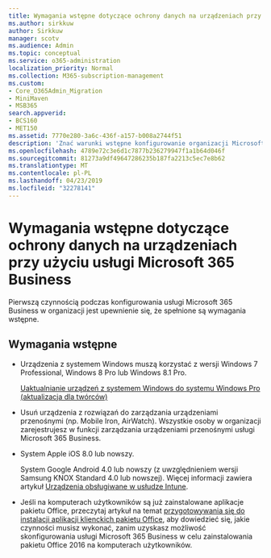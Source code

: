 ```yaml
---
title: Wymagania wstępne dotyczące ochrony danych na urządzeniach przy użyciu usługi Microsoft 365 Business
ms.author: sirkkuw
author: Sirkkuw
manager: scotv
ms.audience: Admin
ms.topic: conceptual
ms.service: o365-administration
localization_priority: Normal
ms.collection: M365-subscription-management
ms.custom:
- Core_O365Admin_Migration
- MiniMaven
- MSB365
search.appverid:
- BCS160
- MET150
ms.assetid: 7770e280-3a6c-436f-a157-b008a2744f51
description: 'Znać warunki wstępne konfigurowanie organizacji Microsoft 365 Business. '
ms.openlocfilehash: 4789e72c3e6d1c7877b236279947f1a1b64d046f
ms.sourcegitcommit: 81273a9df49647286235b187fa2213c5ec7e8b62
ms.translationtype: MT
ms.contentlocale: pl-PL
ms.lasthandoff: 04/23/2019
ms.locfileid: "32278141"
---
```

# <a name="pre-requisites-for-protecting-data-on-devices-with-microsoft-365-business"></a>Wymagania wstępne dotyczące ochrony danych na urządzeniach przy użyciu usługi Microsoft 365 Business

Pierwszą czynnością podczas konfigurowania usługi Microsoft 365 Business w organizacji jest upewnienie się, że spełnione są wymagania wstępne.
  
## <a name="pre-requisites"></a>Wymagania wstępne

- Urządzenia z systemem Windows muszą korzystać z wersji Windows 7 Professional, Windows 8 Pro lub Windows 8.1 Pro.
    
    [Uaktualnianie urządzeń z systemem Windows do systemu Windows Pro (aktualizacja dla twórców)](upgrade-to-windows-pro-creators-update.md)
    
- Usuń urządzenia z rozwiązań do zarządzania urządzeniami przenośnymi (np. Mobile Iron, AirWatch). Wszystkie osoby w organizacji zarejestrujesz w funkcji zarządzania urządzeniami przenośnymi usługi Microsoft 365 Business.
    
- System Apple iOS 8.0 lub nowszy.
    
    System Google Android 4.0 lub nowszy (z uwzględnieniem wersji Samsung KNOX Standard 4.0 lub nowszej). Więcej informacji zawiera artykuł [Urządzenia obsługiwane w usłudze Intune](https://go.microsoft.com/fwlink/p/?linkid=852307).
    
- Jeśli na komputerach użytkowników są już zainstalowane aplikacje pakietu Office, przeczytaj artykuł na temat [przygotowywania się do instalacji aplikacji klienckich pakietu Office](prepare-for-office-client-deployment.md), aby dowiedzieć się, jakie czynności musisz wykonać, zanim uzyskasz możliwość skonfigurowania usługi Microsoft 365 Business w celu zainstalowania pakietu Office 2016 na komputerach użytkowników. 
    


